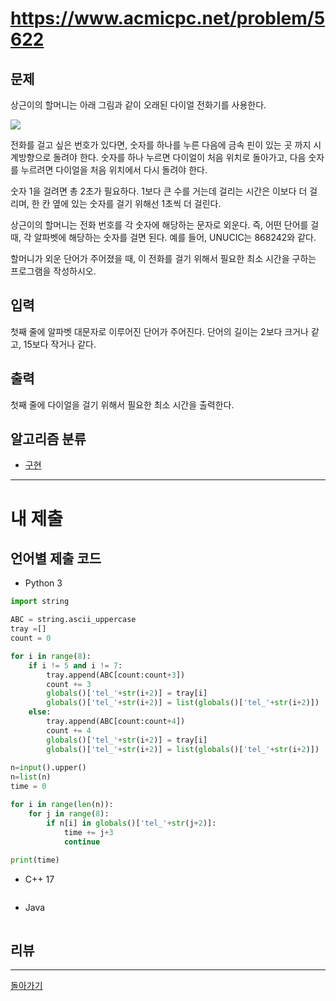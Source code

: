 # https://www.acmicpc.net/problem/5622


## 문제

상근이의 할머니는 아래 그림과 같이 오래된 다이얼 전화기를 사용한다.

![](https://u.acmicpc.net/9c88dd24-3a4c-4a09-bc50-e6496958214d/Screen%20Shot%202021-06-16%20at%2012.48.39%20AM.png)

전화를 걸고 싶은 번호가 있다면, 숫자를 하나를 누른 다음에 금속 핀이 있는 곳 까지 시계방향으로 돌려야 한다. 숫자를 하나 누르면 다이얼이 처음 위치로 돌아가고, 다음 숫자를 누르려면 다이얼을 처음 위치에서 다시 돌려야 한다.

숫자 1을 걸려면 총 2초가 필요하다. 1보다 큰 수를 거는데 걸리는 시간은 이보다 더 걸리며, 한 칸 옆에 있는 숫자를 걸기 위해선 1초씩 더 걸린다.

상근이의 할머니는 전화 번호를 각 숫자에 해당하는 문자로 외운다. 즉, 어떤 단어를 걸 때, 각 알파벳에 해당하는 숫자를 걸면 된다. 예를 들어, UNUCIC는 868242와 같다.

할머니가 외운 단어가 주어졌을 때, 이 전화를 걸기 위해서 필요한 최소 시간을 구하는 프로그램을 작성하시오.

## 입력

첫째 줄에 알파벳 대문자로 이루어진 단어가 주어진다. 단어의 길이는 2보다 크거나 같고, 15보다 작거나 같다.

## 출력

첫째 줄에 다이얼을 걸기 위해서 필요한 최소 시간을 출력한다.

## 알고리즘 분류

- [구현](https://www.acmicpc.net/problem/tag/102)

---
# 내 제출

## 언어별 제출 코드

- Python 3
``` python
import string

ABC = string.ascii_uppercase
tray =[]
count = 0

for i in range(8):
    if i != 5 and i != 7:
        tray.append(ABC[count:count+3])
        count += 3
        globals()['tel_'+str(i+2)] = tray[i]
        globals()['tel_'+str(i+2)] = list(globals()['tel_'+str(i+2)])
    else:
        tray.append(ABC[count:count+4])
        count += 4
        globals()['tel_'+str(i+2)] = tray[i]
        globals()['tel_'+str(i+2)] = list(globals()['tel_'+str(i+2)])
    
n=input().upper()
n=list(n)
time = 0

for i in range(len(n)):
    for j in range(8):
        if n[i] in globals()['tel_'+str(j+2)]:
            time += j+3
            continue
        
print(time)
```

- C++ 17
``` c++

```

- Java
``` java

```

## 리뷰




---
[돌아가기](../Step.md)